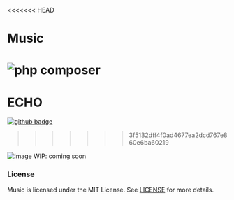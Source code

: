 <<<<<<< HEAD
# Music
![php composer](https://github.com/whleucka/echo/actions/workflows/php.yml/badge.svg)
=======
# ECHO 

<a href='https://github.com/whleucka/echo/actions/workflows/php.yml'><img src='https://github.com/whleucka/echo/actions/workflows/php.yml/badge.svg' alt='github badge'></a>
>>>>>>> 3f5132dff4f0ad4677ea2dcd767e860e6ba60219

![image](https://github.com/user-attachments/assets/ad901984-21e5-4007-8511-545060b415b1)
WIP: coming soon

### License
Music is licensed under the MIT License. See [LICENSE](LICENSE) for more details.
